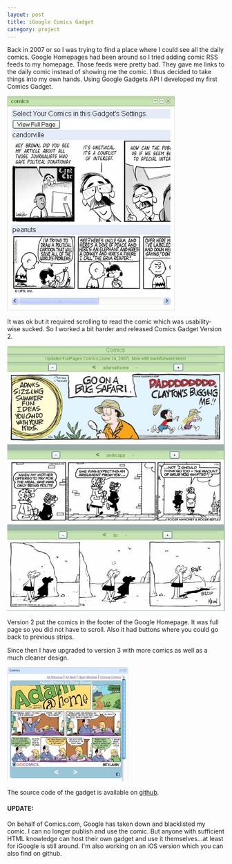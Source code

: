 ```yaml
---
layout: post
title: iGoogle Comics Gadget
category: project
---
```

Back in 2007 or so I was trying to find a place where I could see all the daily comics. Google Homepages had been around so I tried adding comic RSS feeds to my homepage. Those feeds were pretty bad. They gave me links to the daily comic instead of showing me the comic. I thus decided to take things into my own hands. Using Google Gadgets API I developed my first Comics Gadget.

<div class="gallery-item-block">
    <img class="gallery-img" src="/photos/other/igoogle/comics1.jpeg" />
</div>

It was ok but it required scrolling to read the comic which was usability-wise sucked. So I worked a bit harder and released Comics Gadget Version 2.

<div class="gallery-item-block">
    <img class="gallery-img" src="/photos/other/igoogle/comics2.jpeg" />
</div>

Version 2 put the comics in the footer of the Google Homepage. It was full page so you did not have to scroll. Also it had buttons where you could go back to previous strips.

Since then I have upgraded to version 3 with more comics as well as a much cleaner design.

<div class="gallery-item-block">
    <img class="gallery-img" src="/photos/other/igoogle/comics3.jpeg" />
</div>

The source code of the gadget is available on [github](https://github.com/sergioharo/igoogle-comics-gadget).

#### UPDATE: 
On behalf of Comics.com, Google has taken down and blacklisted my comic. I can no longer publish and use the comic. But anyone with sufficient HTML knowledge can host their own gadget and use it themselves...at least for iGoogle is still around. I'm also working on an iOS version which you can also find on github.